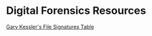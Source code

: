 # Digital Forensics Resources

[Gary Kessler's File Signatures Table](https://www.garykessler.net/library/file_sigs.html)
